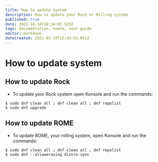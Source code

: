 ```yaml
---
title: How to update system
description: How to update your Rock or Rolling system
published: true
date: 2022-10-16T10:24:07.523Z
tags: documentation, howto, user-guide
editor: markdown
dateCreated: 2021-02-19T15:43:53.051Z
---
```


# How to update system
## How to update Rock
- To update your Rock system open Konsole and run the commands:
```
$ sudo dnf clean all ; dnf clean all ; dnf repolist
$ sudo dnf upgrade
```

## How to update ROME
- To update ROME, your rolling system, open Konsole and run the commands:
```
$ sudo dnf clean all ; dnf clean all ; dnf repolist
$ sudo dnf --allowerasing distro-sync
```
